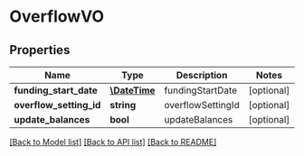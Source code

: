 # OverflowVO

## Properties
Name | Type | Description | Notes
------------ | ------------- | ------------- | -------------
**funding_start_date** | [**\DateTime**](\DateTime.md) | fundingStartDate | [optional] 
**overflow_setting_id** | **string** | overflowSettingId | [optional] 
**update_balances** | **bool** | updateBalances | [optional] 

[[Back to Model list]](../README.md#documentation-for-models) [[Back to API list]](../README.md#documentation-for-api-endpoints) [[Back to README]](../README.md)


